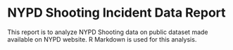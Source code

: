 # NYPD Shooting Incident Data Report
This report is to analyze NYPD Shooting data on public dataset made available on NYPD website.  R Markdown is used for this analysis.
